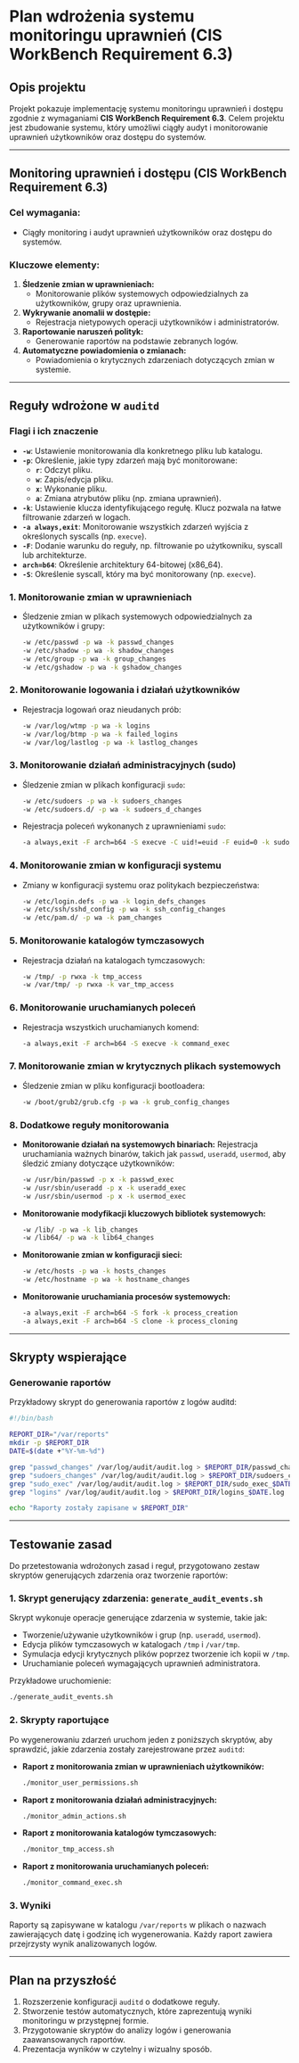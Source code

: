 # Plan wdrożenia systemu monitoringu uprawnień (CIS WorkBench Requirement 6.3)

## **Opis projektu**
Projekt pokazuje implementację systemu monitoringu uprawnień i dostępu zgodnie z wymaganiami **CIS WorkBench Requirement 6.3**. Celem projektu jest zbudowanie systemu, który umożliwi ciągły audyt i monitorowanie uprawnień użytkowników oraz dostępu do systemów.

---

## **Monitoring uprawnień i dostępu (CIS WorkBench Requirement 6.3)**
### **Cel wymagania:**
- Ciągły monitoring i audyt uprawnień użytkowników oraz dostępu do systemów.

### **Kluczowe elementy:**
1. **Śledzenie zmian w uprawnieniach:**
   - Monitorowanie plików systemowych odpowiedzialnych za użytkowników, grupy oraz uprawnienia.
2. **Wykrywanie anomalii w dostępie:**
   - Rejestracja nietypowych operacji użytkowników i administratorów.
3. **Raportowanie naruszeń polityk:**
   - Generowanie raportów na podstawie zebranych logów.
4. **Automatyczne powiadomienia o zmianach:**
   - Powiadomienia o krytycznych zdarzeniach dotyczących zmian w systemie.

---

## **Reguły wdrożone w `auditd`**

### **Flagi i ich znaczenie**
- **`-w`**: Ustawienie monitorowania dla konkretnego pliku lub katalogu.
- **`-p`**: Określenie, jakie typy zdarzeń mają być monitorowane:
  - **`r`**: Odczyt pliku.
  - **`w`**: Zapis/edycja pliku.
  - **`x`**: Wykonanie pliku.
  - **`a`**: Zmiana atrybutów pliku (np. zmiana uprawnień).
- **`-k`**: Ustawienie klucza identyfikującego regułę. Klucz pozwala na łatwe filtrowanie zdarzeń w logach.
- **`-a always,exit`**: Monitorowanie wszystkich zdarzeń wyjścia z określonych syscalls (np. `execve`).
- **`-F`**: Dodanie warunku do reguły, np. filtrowanie po użytkowniku, syscall lub architekturze.
- **`arch=b64`**: Określenie architektury 64-bitowej (x86_64).
- **`-S`**: Określenie syscall, który ma być monitorowany (np. `execve`).

### **1. Monitorowanie zmian w uprawnieniach**
- Śledzenie zmian w plikach systemowych odpowiedzialnych za użytkowników i grupy:
  ```bash
  -w /etc/passwd -p wa -k passwd_changes
  -w /etc/shadow -p wa -k shadow_changes
  -w /etc/group -p wa -k group_changes
  -w /etc/gshadow -p wa -k gshadow_changes
  ```

### **2. Monitorowanie logowania i działań użytkowników**
- Rejestracja logowań oraz nieudanych prób:
  ```bash
  -w /var/log/wtmp -p wa -k logins
  -w /var/log/btmp -p wa -k failed_logins
  -w /var/log/lastlog -p wa -k lastlog_changes
  ```

### **3. Monitorowanie działań administracyjnych (sudo)**
- Śledzenie zmian w plikach konfiguracji `sudo`:
  ```bash
  -w /etc/sudoers -p wa -k sudoers_changes
  -w /etc/sudoers.d/ -p wa -k sudoers_d_changes
  ```
- Rejestracja poleceń wykonanych z uprawnieniami `sudo`:
  ```bash
  -a always,exit -F arch=b64 -S execve -C uid!=euid -F euid=0 -k sudo_exec
  ```

### **4. Monitorowanie zmian w konfiguracji systemu**
- Zmiany w konfiguracji systemu oraz politykach bezpieczeństwa:
  ```bash
  -w /etc/login.defs -p wa -k login_defs_changes
  -w /etc/ssh/sshd_config -p wa -k ssh_config_changes
  -w /etc/pam.d/ -p wa -k pam_changes
  ```

### **5. Monitorowanie katalogów tymczasowych**
- Rejestracja działań na katalogach tymczasowych:
  ```bash
  -w /tmp/ -p rwxa -k tmp_access
  -w /var/tmp/ -p rwxa -k var_tmp_access
  ```

### **6. Monitorowanie uruchamianych poleceń**
- Rejestracja wszystkich uruchamianych komend:
  ```bash
  -a always,exit -F arch=b64 -S execve -k command_exec
  ```

### **7. Monitorowanie zmian w krytycznych plikach systemowych**
- Śledzenie zmian w pliku konfiguracji bootloadera:
  ```bash
  -w /boot/grub2/grub.cfg -p wa -k grub_config_changes
  ```

### **8. Dodatkowe reguły monitorowania**
- **Monitorowanie działań na systemowych binariach:**
  Rejestracja uruchamiania ważnych binarów, takich jak `passwd`, `useradd`, `usermod`, aby śledzić zmiany dotyczące użytkowników:
  ```bash
  -w /usr/bin/passwd -p x -k passwd_exec
  -w /usr/sbin/useradd -p x -k useradd_exec
  -w /usr/sbin/usermod -p x -k usermod_exec
  ```

- **Monitorowanie modyfikacji kluczowych bibliotek systemowych:**
  ```bash
  -w /lib/ -p wa -k lib_changes
  -w /lib64/ -p wa -k lib64_changes
  ```

- **Monitorowanie zmian w konfiguracji sieci:**
  ```bash
  -w /etc/hosts -p wa -k hosts_changes
  -w /etc/hostname -p wa -k hostname_changes
  ```

- **Monitorowanie uruchamiania procesów systemowych:**
  ```bash
  -a always,exit -F arch=b64 -S fork -k process_creation
  -a always,exit -F arch=b64 -S clone -k process_cloning
  ```

---

## **Skrypty wspierające**

### **Generowanie raportów**
Przykładowy skrypt do generowania raportów z logów auditd:

```bash
#!/bin/bash

REPORT_DIR="/var/reports"
mkdir -p $REPORT_DIR
DATE=$(date +"%Y-%m-%d")

grep "passwd_changes" /var/log/audit/audit.log > $REPORT_DIR/passwd_changes_$DATE.log
grep "sudoers_changes" /var/log/audit/audit.log > $REPORT_DIR/sudoers_changes_$DATE.log
grep "sudo_exec" /var/log/audit/audit.log > $REPORT_DIR/sudo_exec_$DATE.log
grep "logins" /var/log/audit/audit.log > $REPORT_DIR/logins_$DATE.log

echo "Raporty zostały zapisane w $REPORT_DIR"
```

---

## **Testowanie zasad**

Do przetestowania wdrożonych zasad i reguł, przygotowano zestaw skryptów generujących zdarzenia oraz tworzenie raportów:

### **1. Skrypt generujący zdarzenia: `generate_audit_events.sh`**
Skrypt wykonuje operacje generujące zdarzenia w systemie, takie jak:
- Tworzenie/używanie użytkowników i grup (np. `useradd`, `usermod`).
- Edycja plików tymczasowych w katalogach `/tmp` i `/var/tmp`.
- Symulacja edycji krytycznych plików poprzez tworzenie ich kopii w `/tmp`.
- Uruchamianie poleceń wymagających uprawnień administratora.

Przykładowe uruchomienie:
```bash
./generate_audit_events.sh
```

### **2. Skrypty raportujące**
Po wygenerowaniu zdarzeń uruchom jeden z poniższych skryptów, aby sprawdzić, jakie zdarzenia zostały zarejestrowane przez `auditd`:

- **Raport z monitorowania zmian w uprawnieniach użytkowników:**
  ```bash
  ./monitor_user_permissions.sh
  ```

- **Raport z monitorowania działań administracyjnych:**
  ```bash
  ./monitor_admin_actions.sh
  ```

- **Raport z monitorowania katalogów tymczasowych:**
  ```bash
  ./monitor_tmp_access.sh
  ```

- **Raport z monitorowania uruchamianych poleceń:**
  ```bash
  ./monitor_command_exec.sh
  ```

### **3. Wyniki**
Raporty są zapisywane w katalogu `/var/reports` w plikach o nazwach zawierających datę i godzinę ich wygenerowania. Każdy raport zawiera przejrzysty wynik analizowanych logów.

---

## **Plan na przyszłość**
1. Rozszerzenie konfiguracji `auditd` o dodatkowe reguły.
2. Stworzenie testów automatycznych, które zaprezentują wyniki monitoringu w przystępnej formie.
3. Przygotowanie skryptów do analizy logów i generowania zaawansowanych raportów.
4. Prezentacja wyników w czytelny i wizualny sposób.
